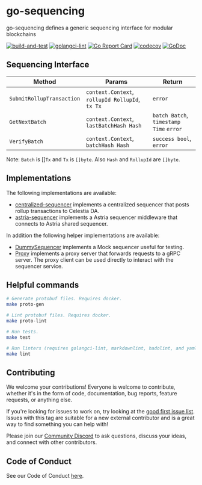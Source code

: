 # go-sequencing

go-sequencing defines a generic sequencing interface for modular blockchains

<!-- markdownlint-disable MD013 -->
[![build-and-test](https://github.com/rollkit/go-sequencing/actions/workflows/ci_release.yml/badge.svg)](https://github.com/rollkit/go-sequencing/actions/workflows/ci_release.yml)
[![golangci-lint](https://github.com/rollkit/go-sequencing/actions/workflows/lint.yml/badge.svg)](https://github.com/rollkit/go-sequencing/actions/workflows/lint.yml)
[![Go Report Card](https://goreportcard.com/badge/github.com/rollkit/go-sequencing)](https://goreportcard.com/report/github.com/rollkit/go-sequencing)
[![codecov](https://codecov.io/gh/rollkit/go-sequencing/branch/main/graph/badge.svg?token=CWGA4RLDS9)](https://codecov.io/gh/rollkit/go-sequencing)
[![GoDoc](https://godoc.org/github.com/rollkit/go-sequencing?status.svg)](https://godoc.org/github.com/rollkit/go-sequencing)
<!-- markdownlint-enable MD013 -->

## Sequencing Interface

| Method        | Params                                                   | Return          |
| ------------- | -------------------------------------------------------- | --------------- |
| `SubmitRollupTransaction` | `context.Context`, `rollupId RollupId`, `tx Tx` | `error` |
| `GetNextBatch` | `context.Context`, `lastBatchHash Hash` | `batch Batch`, `timestamp Time` `error` |
| `VerifyBatch` | `context.Context`, `batchHash Hash` | `success bool`, `error` |

Note: `Batch` is []`Tx` and `Tx` is `[]byte`. Also `Hash` and `RollupId` are `[]byte`.

## Implementations

The following implementations are available:

* [centralized-sequencer](https://github.com/rollkit/centralized-sequencer) implements a centralized sequencer that posts rollup transactions to Celestia DA.
* [astria-sequencer](https://github.com/rollkit/astria-sequencer) implements a Astria sequencer middleware that connects to Astria shared sequencer.

In addition the following helper implementations are available:

* [DummySequencer](https://github.com/rollkit/go-sequencing/blob/main/test/dummy.go) implements
a Mock sequencer useful for testing.
* [Proxy](https://github.com/rollkit/go-sequencing/tree/main/proxy) implements a proxy
server that forwards requests to a gRPC server. The proxy client
can be used directly to interact with the sequencer service.

## Helpful commands

```sh
# Generate protobuf files. Requires docker.
make proto-gen

# Lint protobuf files. Requires docker.
make proto-lint

# Run tests.
make test

# Run linters (requires golangci-lint, markdownlint, hadolint, and yamllint)
make lint
```

## Contributing

We welcome your contributions! Everyone is welcome to contribute, whether it's
in the form of code, documentation, bug reports, feature
requests, or anything else.

If you're looking for issues to work on, try looking at the
[good first issue list](https://github.com/rollkit/go-da/issues?q=is%3Aissue+is%3Aopen+label%3A%22good+first+issue%22).
Issues with this tag are suitable for a new external contributor and is a great
way to find something you can help with!

Please join our
[Community Discord](https://discord.com/invite/YsnTPcSfWQ)
to ask questions, discuss your ideas, and connect with other contributors.

## Code of Conduct

See our Code of Conduct [here](https://docs.celestia.org/community/coc).